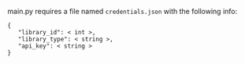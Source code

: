 main.py requires a file named `credentials.json` with the following info:
```
{
   "library_id": < int >,
   "library_type": < string >,
   "api_key": < string >
}
```